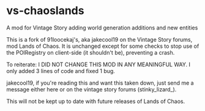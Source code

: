 # vs-chaoslands
A mod for Vintage Story adding world generation additions and new entities

This is a fork of 91loocekaj's, aka jakecool19 on the Vintage Story forums, mod Lands of Chaos. It is unchanged except for some checks to stop use of the POIRegistry on client-side (it shouldn't be), preventing a crash.

To reiterate: I DID NOT CHANGE THIS MOD IN ANY MEANINGFUL WAY. I only added 3 lines of code and fixed 1 bug.

jakecool19, if you're reading this and want this taken down, just send me a message either here or on the vintage story forums (stinky_lizard_).

This will not be kept up to date with future releases of Lands of Chaos.
